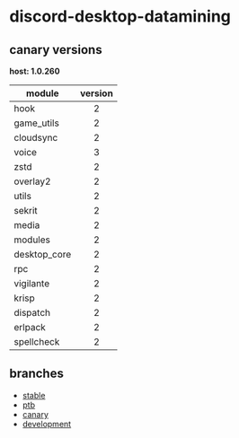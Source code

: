 # discord-desktop-datamining

## canary versions

**host: 1.0.260**

| module | version |
| ------ | :-----: |
| hook | 2 |
| game_utils | 2 |
| cloudsync | 2 |
| voice | 3 |
| zstd | 2 |
| overlay2 | 2 |
| utils | 2 |
| sekrit | 2 |
| media | 2 |
| modules | 2 |
| desktop_core | 2 |
| rpc | 2 |
| vigilante | 2 |
| krisp | 2 |
| dispatch | 2 |
| erlpack | 2 |
| spellcheck | 2 |

## branches

- [stable](https://github.com/OpenAsar/discord-desktop-datamining/tree/stable)
- [ptb](https://github.com/OpenAsar/discord-desktop-datamining/tree/ptb)
- [canary](https://github.com/OpenAsar/discord-desktop-datamining/tree/canary)
- [development](https://github.com/OpenAsar/discord-desktop-datamining/tree/development)